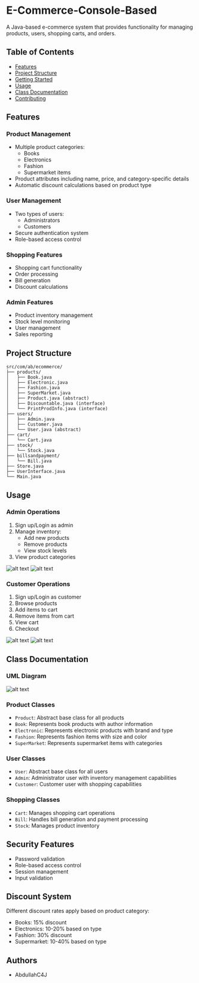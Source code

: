 # E-Commerce-Console-Based

A Java-based e-commerce system that provides functionality for managing products, users, shopping carts, and orders.

## Table of Contents
- [Features](#features)
- [Project Structure](#project-structure)
- [Getting Started](#getting-started)
- [Usage](#usage)
- [Class Documentation](#class-documentation)
- [Contributing](#contributing)

## Features

### Product Management
- Multiple product categories:
  - Books
  - Electronics
  - Fashion
  - Supermarket items
- Product attributes including name, price, and category-specific details
- Automatic discount calculations based on product type

### User Management
- Two types of users:
  - Administrators
  - Customers
- Secure authentication system
- Role-based access control

### Shopping Features
- Shopping cart functionality
- Order processing
- Bill generation
- Discount calculations

### Admin Features
- Product inventory management
- Stock level monitoring
- User management
- Sales reporting

## Project Structure

```plaintext
src/com/ab/ecommerce/
├── products/
│   ├── Book.java
│   ├── Electronic.java
│   ├── Fashion.java
│   ├── SuperMarket.java
│   ├── Product.java (abstract)
│   ├── Discountable.java (interface)
│   └── PrintProdInfo.java (interface)
├── users/
│   ├── Admin.java
│   ├── Customer.java
│   └── User.java (abstract)
├── cart/
│   └── Cart.java
├── stock/
│   └── Stock.java
├── billsandpayment/
│   └── Bill.java
├── Store.java
├── UserInterface.java
└── Main.java
```

## Usage

### Admin Operations
1. Sign up/Login as admin
2. Manage inventory:
   - Add new products
   - Remove products
   - View stock levels
3. View product categories

![alt text](https://github.com/AbdullahC4J/Java/blob/main/E-Commerce-Console-Based/Images/ECC.png) ![alt text](https://github.com/AbdullahC4J/Java/blob/main/E-Commerce-Console-Based/Images/ECC(2).png)

### Customer Operations
1. Sign up/Login as customer
2. Browse products
3. Add items to cart
4. Remove items from cart
5. View cart
6. Checkout

![alt text](https://github.com/AbdullahC4J/Java/blob/main/E-Commerce-Console-Based/Images/ECC%20(4).png) ![alt text](https://github.com/AbdullahC4J/Java/blob/main/E-Commerce-Console-Based/Images/ECC%20(6).png)

## Class Documentation

### UML Diagram
![alt text](https://github.com/AbdullahC4J/Java/blob/main/E-Commerce-Console-Based/UML/UML.png)

### Product Classes
- `Product`: Abstract base class for all products
- `Book`: Represents book products with author information
- `Electronic`: Represents electronic products with brand and type
- `Fashion`: Represents fashion items with size and color
- `SuperMarket`: Represents supermarket items with categories

### User Classes
- `User`: Abstract base class for all users
- `Admin`: Administrator user with inventory management capabilities
- `Customer`: Customer user with shopping capabilities

### Shopping Classes
- `Cart`: Manages shopping cart operations
- `Bill`: Handles bill generation and payment processing
- `Stock`: Manages product inventory

## Security Features
- Password validation
- Role-based access control
- Session management
- Input validation

## Discount System
Different discount rates apply based on product category:
- Books: 15% discount
- Electronics: 10-20% based on type
- Fashion: 30% discount
- Supermarket: 10-40% based on type

## Authors
- AbdullahC4J

<!-- ## Future Improvements
- [ ] Implement payment gateway integration
- [ ] Add email notification system
- [ ] Implement product search functionality
- [ ] Add product reviews and ratings
- [ ] Implement order tracking
- [ ] Add inventory alerts
- [ ] Implement user profile management
- [ ] Add reporting and analytics -->
